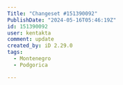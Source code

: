 ```yaml
---
Title: "Changeset #151390092"
PublishDate: "2024-05-16T05:46:19Z"
id: 151390092
user: kentakta
comment: update
created_by: iD 2.29.0
tags:
  - Montenegro
  - Podgorica

---
```

